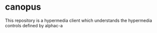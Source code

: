 # canopus
This repository is a hypermedia client which understands the hypermedia controls defined by alphac-a